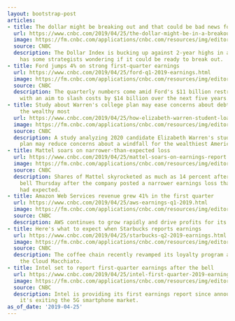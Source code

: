 ```yaml
---
layout: bootstrap-post
articles:
- title: The dollar might be breaking out and that could be bad news for stocks
  url: https://www.cnbc.com/2019/04/25/the-dollar-might-be-in-a-breakout-and-if-it-is-that-could-be-bad-news-for-stocks.html
  image: https://fm.cnbc.com/applications/cnbc.com/resources/img/editorial/2018/10/26/105533842-1540576477483rtx6gllq.1910x1000.jpg
  source: CNBC
  description: The Dollar Index is bucking up against 2-year highs in a run-up that
    has some strategists wondering if it could be ready to break out.
- title: Ford jumps 4% on strong first-quarter earnings
  url: https://www.cnbc.com/2019/04/25/ford-q1-2019-earnings.html
  image: https://fm.cnbc.com/applications/cnbc.com/resources/img/editorial/2019/04/16/105855361-1555441111834gettyimages-1082224204.1910x1000.jpeg
  source: CNBC
  description: The quarterly numbers come amid Ford's $11 billion restructuring plan,
    with an aim to slash costs by $14 billion over the next five years.
- title: Study about Warren's college plan may ease concerns about debt relief helping
    the wealthy most
  url: https://www.cnbc.com/2019/04/25/how-elizabeth-warren-student-loan-relief-plan-affects-the-rich.html
  image: https://fm.cnbc.com/applications/cnbc.com/resources/img/editorial/2019/04/25/105872725-1556218467213preview.1910x1000.jpg
  source: CNBC
  description: A study analyzing 2020 candidate Elizabeth Warren's student debt relief
    plan may reduce concerns about a windfall for the wealthiest Americans.
- title: Mattel soars on narrower-than-expected loss
  url: https://www.cnbc.com/2019/04/25/mattel-soars-on-earnings-report.html
  image: https://fm.cnbc.com/applications/cnbc.com/resources/img/editorial/2019/02/15/105742446-1550241039795dyuxdjmw0aadzc6.1910x1000.jpg
  source: CNBC
  description: Shares of Mattel skyrocketed as much as 14 percent after the closing
    bell Thursday after the company posted a narrower earnings loss than analysts
    had expected.
- title: Amazon Web Services revenue grew 41% in the first quarter
  url: https://www.cnbc.com/2019/04/25/aws-earnings-q1-2019.html
  image: https://fm.cnbc.com/applications/cnbc.com/resources/img/editorial/2018/11/28/105597519-1543423546706andy-jassy-3.1910x1000.jpg
  source: CNBC
  description: AWS continues to grow rapidly and drive profits for its parent company.
- title: Here's what to expect when Starbucks reports earnings
  url: https://www.cnbc.com/2019/04/25/starbucks-q2-2019-earnings.html
  image: https://fm.cnbc.com/applications/cnbc.com/resources/img/editorial/2019/04/25/105872415-1556208477860gettyimages-1131716590.1910x1000.jpeg
  source: CNBC
  description: The coffee chain recently revamped its loyalty program and launched
    the Cloud Macchiato.
- title: Intel set to report first-quarter earnings after the bell
  url: https://www.cnbc.com/2019/04/25/intel-first-quarter-2019-earnings.html
  image: https://fm.cnbc.com/applications/cnbc.com/resources/img/editorial/2019/01/25/105700823-1548437122945swan.1910x1000.jpg
  source: CNBC
  description: Intel is providing its first earnings report since announcing that
    it's exiting the 5G smartphone market.
as_of_date: '2019-04-25'
---
```


